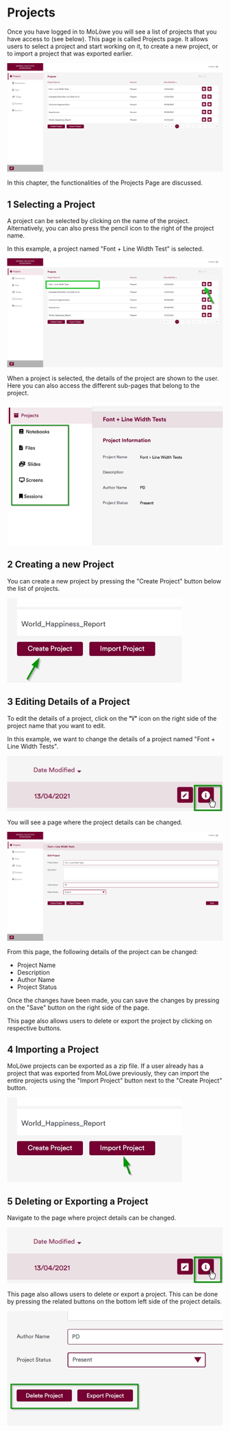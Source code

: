 # Projects

Once you have logged in to MoLöwe you will see a list of projects that you have access to (see below).
This page is called Projects page. It allows users to select a project and start working on it, to create a new project,
or to import a project that was exported earlier.

![](/img/doc/02_projects_page.jpg)

In this chapter, the functionalities of the Projects Page are discussed.

##  **1 Selecting a Project** 

A project can be selected by clicking on the name of the project. Alternatively, you can also press the pencil icon
to the right of the project name.

In this example, a project named "Font + Line Width Test" is selected.

![](/img/doc/14_select_project.jpg)

When a project is selected, the details of the project are shown to the user.
Here you can also access the different sub-pages that belong to the project.

![](/img/doc/14_select_pages.jpg)

##  **2 Creating a new Project** 

You can create a new project by pressing the "Create Project" button below the list of projects.

![](/img/doc/12_create_project.jpg)

##  **3 Editing Details of a Project**

To edit the details of a project, click on the **"i"** icon on the right side of the project name that you want to edit.

In this example, we want to change the details of a project named "Font + Line Width Tests". 

![](/img/doc/16_change_project_information.jpg)

You will see a page where the project details can be changed.

![](/img/doc/17_project_details_edit_page.jpg)

From this page, the following details of the project can be changed:

* Project Name
* Description
* Author Name
* Project Status

Once the changes have been made, you can save the changes by pressing on the "Save" button on the right side of the page.

This page also allows users to delete or export the project by clicking on respective buttons.

##  **4 Importing a Project** 

MoLöwe projects can be exported as a zip file. If a user already has a project that was exported from MoLöwe previously,
they can import the entire projects using the "Import Project" button next to the "Create Project" button.

![](/img/doc/13_import_project.jpg)

##  **5 Deleting or Exporting a Project** 

Navigate to the page where project details can be changed.

![](/img/doc/16_change_project_information.jpg)

This page also allows users to delete or export a project. This can be done by pressing the related buttons
on the bottom left side of the project details.

![](/img/doc/18_delete_export_project.jpg)